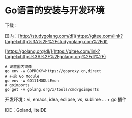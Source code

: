 #  Go语言的安装与开发环境

下载：

国内：[http://studygolang.com/dl](https://gitee.com/link?target=http%3A%2F%2Fstudygolang.com%2Fdl)

[https://golang.org/dl/](https://gitee.com/link?target=https%3A%2F%2Fgolang.org%2Fdl%2F)

```
# 设置国内镜像
go env -w GOPROXY=https://goproxy.cn,direct
# 开启 Go Module
go env -w GO111MODULE=on
# goimports
go get -v golang.org/x/tools/cmd/goimports
```

开发环境：vi, emacs, idea, eclipse, vs, sublime … + go 插件

IDE：Goland, liteIDE